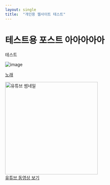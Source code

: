 ```yaml
---
layout: single
title:  "개인용 웹사이트 테스트"
---
```


# 테스트용 포스트 아아아아아

테스트

![image](https://i.namu.wiki/i/c4ydFYf2BImS4tC0LzQx1pshjXVEEW_J50m4i98yL1r-2twwNxchm_Sjnwzjwslysm10BG5YaZI1N6i77uBa9Q.webp) 

<a href="https://www.youtube.com/watch?v=CyOAmEihVHs" target="_blank">노래</a>

<a href="https://www.youtube.com/watch?v=CyOAmEihVHs" target="_blank">
  <img src="https://img.youtube.com/vi/CyOAmEihVHs/0.jpg" alt="유튜브 썸네일" style="width: 300px; height: auto;">
  <br>유튜브 동영상 보기
</a>
